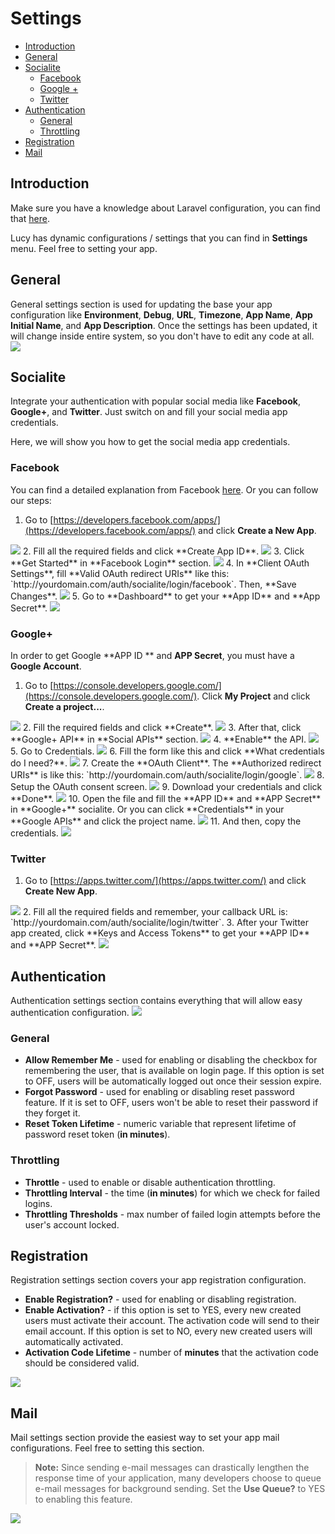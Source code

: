 # Settings

- [Introduction](#introduction)
- [General](#general)
- [Socialite](#socialite)
    - [Facebook](#socialite-facebook)
    - [Google +](#socialite-google)
    - [Twitter](#socialite-twitter)
- [Authentication](#authentication)
    - [General](#authentication-general)
    - [Throttling](#authentication-throttling)
- [Registration](#registration)
- [Mail](#mail)

<a name="introduction"></a>
## Introduction

Make sure you have a knowledge about Laravel configuration, you can find that [here](https://laravel.com/docs/5.2/configuration).

Lucy has dynamic configurations / settings that you can find in **Settings** menu. Feel free to setting your app.

<a name="general"></a>
## General

General settings section is used for updating the base your app configuration like **Environment**, **Debug**, **URL**, **Timezone**, **App Name**, **App Initial Name**, and **App Description**. Once the settings has been updated, it will change inside entire system, so you don't have to edit any code at all.
<img src="/storage/docs/general-settings.jpeg" class="img-responsive img-rounded">

<a name="socialite"></a>
## Socialite

Integrate your authentication with popular social media like **Facebook**, **Google+**, and **Twitter**. Just switch on and fill your social media app credentials.

Here, we will show you how to get the social media app credentials.

<a name="socialite-facebook"></a>
### Facebook

You can find a detailed explanation from Facebook [here](https://developers.facebook.com/docs/apps/register). Or you can follow our steps:

1. Go to [https://developers.facebook.com/apps/](https://developers.facebook.com/apps/) and click **Create a New App**.
<img src="/storage/docs/01-fb.jpeg" class="img-responsive img-rounded">
2. Fill all the required fields and click **Create App ID**.
<img src="/storage/docs/02-fb.jpeg" class="img-responsive img-rounded">
3. Click **Get Started** in **Facebook Login** section.
<img src="/storage/docs/03-fb.jpeg" class="img-responsive img-rounded">
4. In **Client OAuth Settings**, fill **Valid OAuth redirect URIs** like this: `http://yourdomain.com/auth/socialite/login/facebook`. Then, **Save Changes**.
<img src="/storage/docs/04-fb.jpeg" class="img-responsive img-rounded">
5. Go to **Dashboard** to get your **App ID** and **App Secret**.
<img src="/storage/docs/05-fb.jpeg" class="img-responsive img-rounded">

<a name="socialite-google"></a>
### Google+

In order to get Google **APP ID ** and **APP Secret**, you must have a **Google Account**.

1. Go to [https://console.developers.google.com/](https://console.developers.google.com/). Click **My Project** and click **Create a project...**.
<img src="/storage/docs/01-google.jpeg" class="img-responsive img-rounded">
2. Fill the required fields and click **Create**.
<img src="/storage/docs/02-google.jpeg" class="img-responsive img-rounded">
3. After that, click **Google+ API** in **Social APIs** section.
<img src="/storage/docs/03-google.jpeg" class="img-responsive img-rounded">
4. **Enable** the API.
<img src="/storage/docs/04-google.jpeg" class="img-responsive img-rounded">
5. Go to Credentials.
<img src="/storage/docs/05-google.jpeg" class="img-responsive img-rounded">
6. Fill the form like this and click **What credentials do I need?**.
<img src="/storage/docs/06-google.jpeg" class="img-responsive img-rounded">
7. Create the **OAuth Client**. The **Authorized redirect URIs** is like this: `http://yourdomain.com/auth/socialite/login/google`.
<img src="/storage/docs/07-google.jpeg" class="img-responsive img-rounded">
8. Setup the OAuth consent screen.
<img src="/storage/docs/08-google.jpeg" class="img-responsive img-rounded">
9. Download your credentials and click **Done**.
<img src="/storage/docs/09-google.jpeg" class="img-responsive img-rounded">
10. Open the file and fill the **APP ID** and **APP Secret** in **Google+** socialite. Or you can click **Credentials** in your **Google APIs** and click the project name.
<img src="/storage/docs/10-google.jpeg" class="img-responsive img-rounded">
11. And then, copy the credentials.
<img src="/storage/docs/11-google.jpeg" class="img-responsive img-rounded">

<a name="socialite-twitter"></a>
### Twitter

1. Go to [https://apps.twitter.com/](https://apps.twitter.com/) and click **Create New App**.
<img src="/storage/docs/01-twitter.jpeg" class="img-responsive img-rounded">
2. Fill all the required fields and remember, your callback URL is: `http://yourdomain.com/auth/socialite/login/twitter`.
3. After your Twitter app created, click **Keys and Access Tokens** to get your **APP ID** and **APP Secret**.
<img src="/storage/docs/02-twitter.jpeg" class="img-responsive img-rounded">

<a name="authentication"></a>
## Authentication

Authentication settings section contains everything that will allow easy authentication configuration.
<img src="/storage/docs/auth-settings.jpeg" class="img-responsive img-rounded">

<a name="authentication-general"></a>
### General

- **Allow Remember Me** - used for enabling or disabling the checkbox for remembering the user, that is available on login page. If this option is set to OFF, users will be automatically logged out once their session expire.
- **Forgot Password** - used for enabling or disabling reset password feature. If it is set to OFF, users won't be able to reset their password if they forget it.
- **Reset Token Lifetime** - numeric variable that represent lifetime of password reset token (**in minutes**).

<a name="authentication-throttling"></a>
### Throttling

- **Throttle** - used to enable or disable authentication throttling.
- **Throttling Interval** - the time (**in minutes**) for which we check for failed logins.
- **Throttling Thresholds** - max number of failed login attempts before the user's account locked.

<a name="registration"></a>
## Registration

Registration settings section covers your app registration configuration.

- **Enable Registration?** - used for enabling or disabling registration.
- **Enable Activation?** - if this option is set to YES, every new created users must activate their account. The activation code will send to their email account. If this option is set to NO, every new created users will automatically activated.
- **Activation Code Lifetime** - number of **minutes** that the activation code should be considered valid.

<img src="/storage/docs/reg-settings.jpeg" class="img-responsive img-rounded">

<a name="mail"></a>
## Mail

Mail settings section provide the easiest way to set your app mail configurations. Feel free to setting this section. 

> **Note:** Since sending e-mail messages can drastically lengthen the response time of your application, many developers choose to queue e-mail messages for background sending. Set the **Use Queue?** to YES to enabling this feature.

<img src="/storage/docs/mail-settings.jpeg" class="img-responsive img-rounded">
